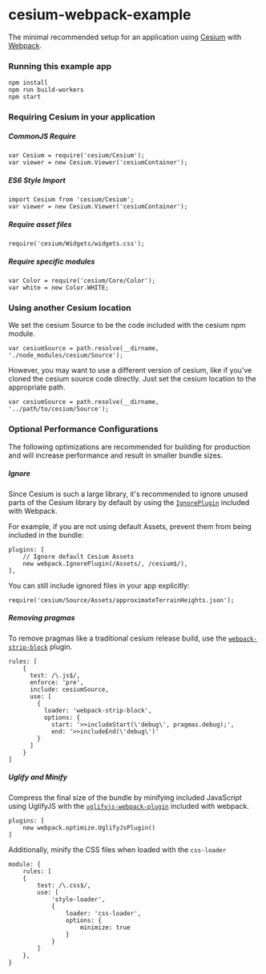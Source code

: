 # cesium-webpack-example

The minimal recommended setup for an application using [Cesium](https://cesiumjs.org/) with [Webpack](https://webpack.js.org/concepts/).

### Running this example app

	npm install
	npm run build-workers
	npm start

### Requiring Cesium in your application
 
##### CommonJS Require

 	var Cesium = require('cesium/Cesium');
 	var viewer = new Cesium.Viewer('cesiumContainer');

##### ES6 Style Import

 	import Cesium from 'cesium/Cesium';
 	var viewer = new Cesium.Viewer('cesiumContainer');
 
##### Require asset files

 	require('cesium/Widgets/widgets.css');

##### Require specific modules

	var Color = require('cesium/Core/Color');
	var white = new Color.WHITE;

### Using another Cesium location

We set the cesium Source to be the code included with the cesium npm module.

	var cesiumSource = path.resolve(__dirname, './node_modules/cesium/Source');

However, you may want to use a different version of cesium, like if you've cloned the cesium source code directly. Just set the cesium location to the appropriate path.

	var cesiumSource = path.resolve(__dirname, '../path/to/cesium/Source');

### Optional Performance Configurations 

The following optimizations are recommended for building for production and will increase performance and result in smaller bundle sizes.

##### Ignore

Since Cesium is such a large library, it's recommended to ignore unused parts of the Cesium library by default by using the [`IgnorePlugin`](https://webpack.js.org/plugins/ignore-plugin/) included with Webpack.

For example, if you are not using default Assets, prevent them from being included in the bundle:

	plugins: [
	    // Ignore default Cesium Assets
	    new webpack.IgnorePlugin(/Assets/, /cesium$/),
  	],

You can still include ignored files in your app explicitly:

	require('cesium/Source/Assets/approximateTerrainHeights.json');

##### Removing pragmas

To remove pragmas like a traditional cesium release build, use the [`webpack-strip-block`](https://www.npmjs.com/package/webpack-strip-block) plugin.

```
rules: [
    {
      test: /\.js$/,
      enforce: 'pre',
      include: cesiumSource,
      use: [
        {
          loader: 'webpack-strip-block',
          options: {
            start: '>>includeStart(\'debug\', pragmas.debug);',
            end: '>>includeEnd(\'debug\')'
        }
      ]
    }
]
```

##### Uglify and Minify

Compress the final size of the bundle by minifying included JavaScript using UglifyJS with the [`uglifyjs-webpack-plugin`](https://webpack.js.org/plugins/uglifyjs-webpack-plugin/) included with webpack.

```
plugins: [
	new webpack.optimize.UglifyJsPlugin()
]
```

Additionally, minify the CSS files when loaded with the `css-loader`

```
module: {
	rules: [
	{
		test: /\.css$/,
		use: [ 
			'style-loader', 
			{
				loader: 'css-loader',
				options: {
					minimize: true
				}
			}
		]
	},
}
```